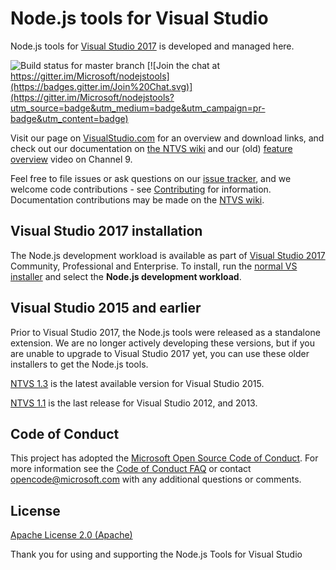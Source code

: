 # Node.js tools for Visual Studio

Node.js tools for [Visual Studio 2017](http://aka.ms/explorentvs) is developed and managed here.

![Build status for master branch](https://devdiv.visualstudio.com/_apis/public/build/definitions/0bdbc590-a062-4c3f-b0f6-9383f67865ee/4492/badge)
[![Join the chat at https://gitter.im/Microsoft/nodejstools](https://badges.gitter.im/Join%20Chat.svg)](https://gitter.im/Microsoft/nodejstools?utm_source=badge&utm_medium=badge&utm_campaign=pr-badge&utm_content=badge)


Visit our page on [VisualStudio.com](https://aka.ms/explorentvs) for an overview and download links, 
and check out our documentation on [the NTVS wiki](https://github.com/Microsoft/nodejstools/wiki) 
and our (old) [feature overview](https://channel9.msdn.com/events/Visual-Studio/Connect-event-2015/801) video on Channel 9.

Feel free to file issues or ask questions on our [issue tracker](http://github.com/Microsoft/nodejstools/issues), 
and we welcome code contributions - see [Contributing](https://github.com/Microsoft/nodejstools/wiki/Contributing) for information. 
Documentation contributions may be made on the [NTVS wiki](https://github.com/Microsoft/nodejstools/wiki).

## Visual Studio 2017 installation

The Node.js development workload is available as part of [Visual Studio 2017](https://aka.ms/explorentvs) Community, Professional and Enterprise. 
To install, run the [normal VS installer](https://visualstudio.com/vs/downloads?wt.mc_id=github_microsoft_com) 
and select the **Node.js development workload**.

## Visual Studio 2015 and earlier

Prior to Visual Studio 2017, the Node.js tools were released as a standalone extension. We are no longer actively developing these versions, 
but if you are unable to upgrade to Visual Studio 2017 yet, you can use these older installers to get the Node.js tools.

[NTVS 1.3](https://github.com/Microsoft/nodejstools/releases/tag/v1.3) is the latest available version for Visual Studio 2015.

[NTVS 1.1](https://github.com/Microsoft/nodejstools/releases/tag/v1.1.1) is the last release for Visual Studio 2012, and 2013.

## Code of Conduct

This project has adopted the [Microsoft Open Source Code of Conduct](https://opensource.microsoft.com/codeofconduct/). 
For more information see the [Code of Conduct FAQ](https://opensource.microsoft.com/codeofconduct/faq/) or 
contact [opencode@microsoft.com](mailto:opencode@microsoft.com) with any additional questions or comments.

## License
[Apache License 2.0 (Apache)](https://github.com/Microsoft/nodejstools/blob/master/LICENSE)

Thank you for using and supporting the Node.js Tools for Visual Studio